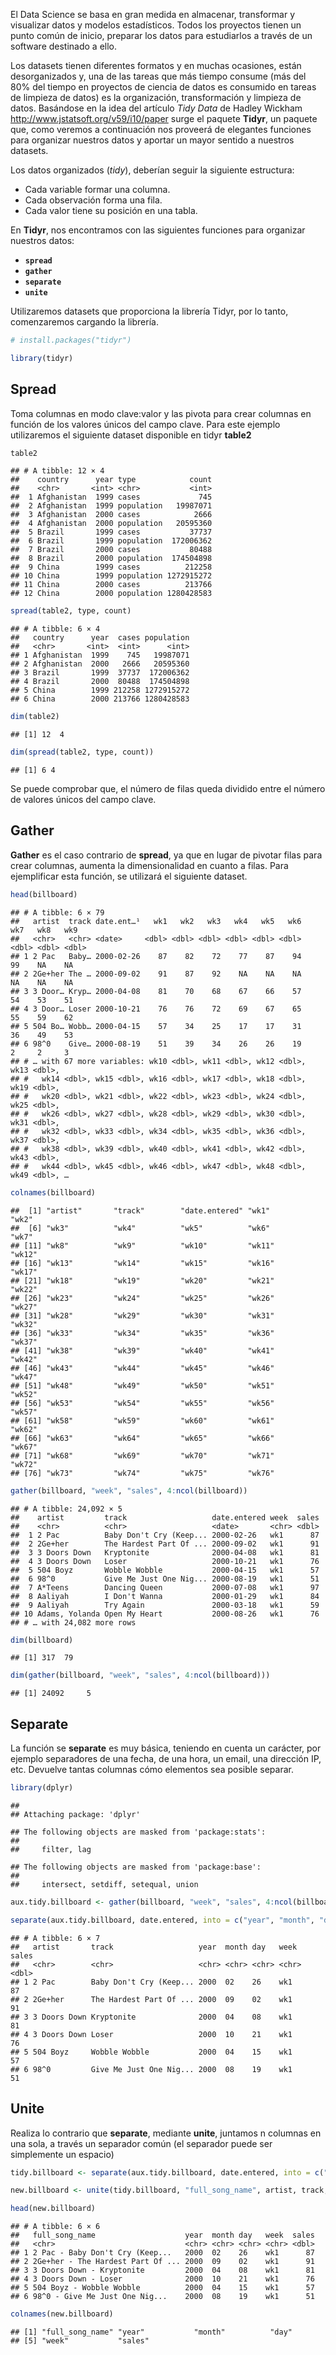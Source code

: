 El Data Science se basa en gran medida en almacenar, transformar y
visualizar datos y modelos estadísticos. Todos los proyectos tienen un
punto común de inicio, preparar los datos para estudiarlos a través de
un software destinado a ello.

Los datasets tienen diferentes formatos y en muchas ocasiones, están
desorganizados y, una de las tareas que más tiempo consume (más del 80%
del tiempo en proyectos de ciencia de datos es consumido en tareas de
limpieza de datos) es la organización, transformación y limpieza de
datos. Basándose en la idea del artículo *Tidy Data* de Hadley Wickham
<http://www.jstatsoft.org/v59/i10/paper> surge el paquete **Tidyr**, un
paquete que, como veremos a continuación nos proveerá de elegantes
funciones para organizar nuestros datos y aportar un mayor sentido a
nuestros datasets.

Los datos organizados (*tidy*), deberían seguir la siguiente estructura:

-   Cada variable formar una columna.
-   Cada observación forma una fila.
-   Cada valor tiene su posición en una tabla.

En **Tidyr**, nos encontramos con las siguientes funciones para
organizar nuestros datos:

-   **`spread`**
-   **`gather`**
-   **`separate`**
-   **`unite`**

Utilizaremos datasets que proporciona la librería Tidyr, por lo tanto,
comenzaremos cargando la librería.

``` r
# install.packages("tidyr")

library(tidyr)
```

## Spread

Toma columnas en modo clave:valor y las pivota para crear columnas en
función de los valores únicos del campo clave. Para este ejemplo
utilizaremos el siguiente dataset disponible en tidyr **table2**

``` r
table2
```

    ## # A tibble: 12 × 4
    ##    country      year type            count
    ##    <chr>       <int> <chr>           <int>
    ##  1 Afghanistan  1999 cases             745
    ##  2 Afghanistan  1999 population   19987071
    ##  3 Afghanistan  2000 cases            2666
    ##  4 Afghanistan  2000 population   20595360
    ##  5 Brazil       1999 cases           37737
    ##  6 Brazil       1999 population  172006362
    ##  7 Brazil       2000 cases           80488
    ##  8 Brazil       2000 population  174504898
    ##  9 China        1999 cases          212258
    ## 10 China        1999 population 1272915272
    ## 11 China        2000 cases          213766
    ## 12 China        2000 population 1280428583

``` r
spread(table2, type, count)
```

    ## # A tibble: 6 × 4
    ##   country      year  cases population
    ##   <chr>       <int>  <int>      <int>
    ## 1 Afghanistan  1999    745   19987071
    ## 2 Afghanistan  2000   2666   20595360
    ## 3 Brazil       1999  37737  172006362
    ## 4 Brazil       2000  80488  174504898
    ## 5 China        1999 212258 1272915272
    ## 6 China        2000 213766 1280428583

``` r
dim(table2)
```

    ## [1] 12  4

``` r
dim(spread(table2, type, count))
```

    ## [1] 6 4

Se puede comprobar que, el número de filas queda dividido entre el
número de valores únicos del campo clave.

## Gather

**Gather** es el caso contrario de **spread**, ya que en lugar de
pivotar filas para crear columnas, aumenta la dimensionalidad en cuanto
a filas. Para ejemplificar esta función, se utilizará el siguiente
dataset.

``` r
head(billboard)
```

    ## # A tibble: 6 × 79
    ##   artist  track date.ent…¹   wk1   wk2   wk3   wk4   wk5   wk6   wk7   wk8   wk9
    ##   <chr>   <chr> <date>     <dbl> <dbl> <dbl> <dbl> <dbl> <dbl> <dbl> <dbl> <dbl>
    ## 1 2 Pac   Baby… 2000-02-26    87    82    72    77    87    94    99    NA    NA
    ## 2 2Ge+her The … 2000-09-02    91    87    92    NA    NA    NA    NA    NA    NA
    ## 3 3 Door… Kryp… 2000-04-08    81    70    68    67    66    57    54    53    51
    ## 4 3 Door… Loser 2000-10-21    76    76    72    69    67    65    55    59    62
    ## 5 504 Bo… Wobb… 2000-04-15    57    34    25    17    17    31    36    49    53
    ## 6 98^0    Give… 2000-08-19    51    39    34    26    26    19     2     2     3
    ## # … with 67 more variables: wk10 <dbl>, wk11 <dbl>, wk12 <dbl>, wk13 <dbl>,
    ## #   wk14 <dbl>, wk15 <dbl>, wk16 <dbl>, wk17 <dbl>, wk18 <dbl>, wk19 <dbl>,
    ## #   wk20 <dbl>, wk21 <dbl>, wk22 <dbl>, wk23 <dbl>, wk24 <dbl>, wk25 <dbl>,
    ## #   wk26 <dbl>, wk27 <dbl>, wk28 <dbl>, wk29 <dbl>, wk30 <dbl>, wk31 <dbl>,
    ## #   wk32 <dbl>, wk33 <dbl>, wk34 <dbl>, wk35 <dbl>, wk36 <dbl>, wk37 <dbl>,
    ## #   wk38 <dbl>, wk39 <dbl>, wk40 <dbl>, wk41 <dbl>, wk42 <dbl>, wk43 <dbl>,
    ## #   wk44 <dbl>, wk45 <dbl>, wk46 <dbl>, wk47 <dbl>, wk48 <dbl>, wk49 <dbl>, …

``` r
colnames(billboard)
```

    ##  [1] "artist"       "track"        "date.entered" "wk1"          "wk2"         
    ##  [6] "wk3"          "wk4"          "wk5"          "wk6"          "wk7"         
    ## [11] "wk8"          "wk9"          "wk10"         "wk11"         "wk12"        
    ## [16] "wk13"         "wk14"         "wk15"         "wk16"         "wk17"        
    ## [21] "wk18"         "wk19"         "wk20"         "wk21"         "wk22"        
    ## [26] "wk23"         "wk24"         "wk25"         "wk26"         "wk27"        
    ## [31] "wk28"         "wk29"         "wk30"         "wk31"         "wk32"        
    ## [36] "wk33"         "wk34"         "wk35"         "wk36"         "wk37"        
    ## [41] "wk38"         "wk39"         "wk40"         "wk41"         "wk42"        
    ## [46] "wk43"         "wk44"         "wk45"         "wk46"         "wk47"        
    ## [51] "wk48"         "wk49"         "wk50"         "wk51"         "wk52"        
    ## [56] "wk53"         "wk54"         "wk55"         "wk56"         "wk57"        
    ## [61] "wk58"         "wk59"         "wk60"         "wk61"         "wk62"        
    ## [66] "wk63"         "wk64"         "wk65"         "wk66"         "wk67"        
    ## [71] "wk68"         "wk69"         "wk70"         "wk71"         "wk72"        
    ## [76] "wk73"         "wk74"         "wk75"         "wk76"

``` r
gather(billboard, "week", "sales", 4:ncol(billboard))
```

    ## # A tibble: 24,092 × 5
    ##    artist         track                   date.entered week  sales
    ##    <chr>          <chr>                   <date>       <chr> <dbl>
    ##  1 2 Pac          Baby Don't Cry (Keep... 2000-02-26   wk1      87
    ##  2 2Ge+her        The Hardest Part Of ... 2000-09-02   wk1      91
    ##  3 3 Doors Down   Kryptonite              2000-04-08   wk1      81
    ##  4 3 Doors Down   Loser                   2000-10-21   wk1      76
    ##  5 504 Boyz       Wobble Wobble           2000-04-15   wk1      57
    ##  6 98^0           Give Me Just One Nig... 2000-08-19   wk1      51
    ##  7 A*Teens        Dancing Queen           2000-07-08   wk1      97
    ##  8 Aaliyah        I Don't Wanna           2000-01-29   wk1      84
    ##  9 Aaliyah        Try Again               2000-03-18   wk1      59
    ## 10 Adams, Yolanda Open My Heart           2000-08-26   wk1      76
    ## # … with 24,082 more rows

``` r
dim(billboard)
```

    ## [1] 317  79

``` r
dim(gather(billboard, "week", "sales", 4:ncol(billboard)))
```

    ## [1] 24092     5

## Separate

La función se **separate** es muy básica, teniendo en cuenta un
carácter, por ejemplo separadores de una fecha, de una hora, un email,
una dirección IP, etc. Devuelve tantas columnas cómo elementos sea
posible separar.

``` r
library(dplyr)
```

    ## 
    ## Attaching package: 'dplyr'

    ## The following objects are masked from 'package:stats':
    ## 
    ##     filter, lag

    ## The following objects are masked from 'package:base':
    ## 
    ##     intersect, setdiff, setequal, union

``` r
aux.tidy.billboard <- gather(billboard, "week", "sales", 4:ncol(billboard))

separate(aux.tidy.billboard, date.entered, into = c("year", "month", "day"), sep = "-") %>% head()
```

    ## # A tibble: 6 × 7
    ##   artist       track                   year  month day   week  sales
    ##   <chr>        <chr>                   <chr> <chr> <chr> <chr> <dbl>
    ## 1 2 Pac        Baby Don't Cry (Keep... 2000  02    26    wk1      87
    ## 2 2Ge+her      The Hardest Part Of ... 2000  09    02    wk1      91
    ## 3 3 Doors Down Kryptonite              2000  04    08    wk1      81
    ## 4 3 Doors Down Loser                   2000  10    21    wk1      76
    ## 5 504 Boyz     Wobble Wobble           2000  04    15    wk1      57
    ## 6 98^0         Give Me Just One Nig... 2000  08    19    wk1      51

## Unite

Realiza lo contrario que **separate**, mediante **unite**, juntamos n
columnas en una sola, a través un separador común (el separador puede
ser simplemente un espacio)

``` r
tidy.billboard <- separate(aux.tidy.billboard, date.entered, into = c("year", "month", "day"), sep = "-")

new.billboard <- unite(tidy.billboard, "full_song_name", artist, track, sep = ' - ')
```

``` r
head(new.billboard)
```

    ## # A tibble: 6 × 6
    ##   full_song_name                    year  month day   week  sales
    ##   <chr>                             <chr> <chr> <chr> <chr> <dbl>
    ## 1 2 Pac - Baby Don't Cry (Keep...   2000  02    26    wk1      87
    ## 2 2Ge+her - The Hardest Part Of ... 2000  09    02    wk1      91
    ## 3 3 Doors Down - Kryptonite         2000  04    08    wk1      81
    ## 4 3 Doors Down - Loser              2000  10    21    wk1      76
    ## 5 504 Boyz - Wobble Wobble          2000  04    15    wk1      57
    ## 6 98^0 - Give Me Just One Nig...    2000  08    19    wk1      51

``` r
colnames(new.billboard)
```

    ## [1] "full_song_name" "year"           "month"          "day"           
    ## [5] "week"           "sales"
